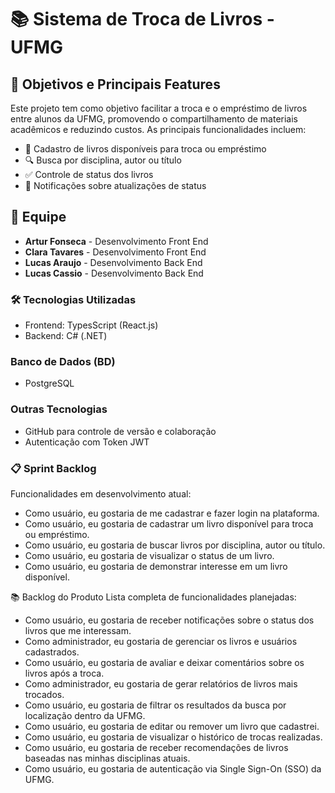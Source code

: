 # 📚 Sistema de Troca de Livros - UFMG  

## 🎯 Objetivos e Principais Features  
Este projeto tem como objetivo facilitar a troca e o empréstimo de livros entre alunos da UFMG, promovendo o compartilhamento de materiais acadêmicos e reduzindo custos. As principais funcionalidades incluem:  

- 📖 Cadastro de livros disponíveis para troca ou empréstimo  
- 🔍 Busca por disciplina, autor ou título  
- ✅ Controle de status dos livros
- 🔔 Notificações sobre atualizações de status  

## 👥 Equipe  
- **Artur Fonseca** - Desenvolvimento Front End
- **Clara Tavares** - Desenvolvimento Front End
- **Lucas Araujo** - Desenvolvimento Back End 
- **Lucas Cassio** - Desenvolvimento Back End   

### 🛠️ Tecnologias Utilizadas
- Frontend: TypesScript (React.js)
- Backend: C# (.NET)
### Banco de Dados (BD)
- PostgreSQL
### Outras Tecnologias
- GitHub para controle de versão e colaboração
- Autenticação com Token JWT
  
### 📋 Sprint Backlog

Funcionalidades em desenvolvimento atual:

- Como usuário, eu gostaria de me cadastrar e fazer login na plataforma.
- Como usuário, eu gostaria de cadastrar um livro disponível para troca ou empréstimo.
- Como usuário, eu gostaria de buscar livros por disciplina, autor ou título.
- Como usuário, eu gostaria de visualizar o status de um livro.
- Como usuário, eu gostaria de demonstrar interesse em um livro disponível.

📚 Backlog do Produto
Lista completa de funcionalidades planejadas:

- Como usuário, eu gostaria de receber notificações sobre o status dos livros que me interessam.
- Como administrador, eu gostaria de gerenciar os livros e usuários cadastrados.
- Como usuário, eu gostaria de avaliar e deixar comentários sobre os livros após a troca.
- Como administrador, eu gostaria de gerar relatórios de livros mais trocados.
- Como usuário, eu gostaria de filtrar os resultados da busca por localização dentro da UFMG.
- Como usuário, eu gostaria de editar ou remover um livro que cadastrei.
- Como usuário, eu gostaria de visualizar o histórico de trocas realizadas.
- Como usuário, eu gostaria de receber recomendações de livros baseadas nas minhas disciplinas atuais.
- Como usuário, eu gostaria de autenticação via Single Sign-On (SSO) da UFMG.
